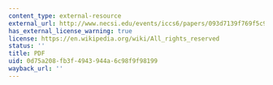 ```yaml
---
content_type: external-resource
external_url: http://www.necsi.edu/events/iccs6/papers/093d7139f769f5c9d1984fc225af.pdf
has_external_license_warning: true
license: https://en.wikipedia.org/wiki/All_rights_reserved
status: ''
title: PDF
uid: 0d75a208-fb3f-4943-944a-6c98f9f98199
wayback_url: ''
---
```

